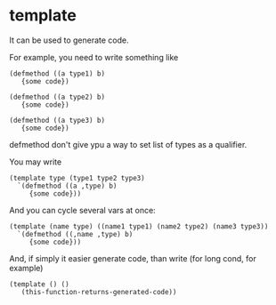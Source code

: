 template
========

It can be used to generate code.

For example, you need to write something like 

    (defmethod ((a type1) b)
       {some code})
   
    (defmethod ((a type2) b)
       {some code})
   
    (defmethod ((a type3) b)
       {some code})
   
defmethod don't give ypu a way to set list of types as a qualifier.

You may write

    (template type (type1 type2 type3)
      `(defmethod ((a ,type) b)
         {some code}))

And you can cycle several vars at once:

    (template (name type) ((name1 type1) (name2 type2) (name3 type3))
      `(defmethod ((,name ,type) b)
         {some code}))

And, if simply it easier generate code, than write (for long cond, for example)

    (template () ()
       (this-function-returns-generated-code))
